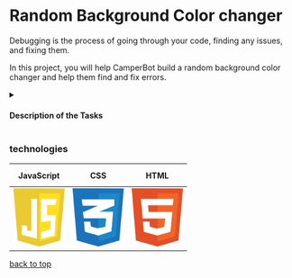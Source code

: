 <a id=top></a>

# Random Background Color changer

Debugging is the process of going through your code, finding any issues, and fixing them.

In this project, you will help CamperBot build a random background color changer and help them find and fix errors.

<details>
  <summary>
    <h4>Description of the Tasks</h4>
  </summary>
  <details>
      <summary>
        <h5>Step 1</h5>
      </summary>
      <p>
        CamperBot is trying to build out a random background color changer. But they keep running into issues and need your help to debug the code
      </p>
      <p>
        CamperBot has already added the HTML and CSS for the project. But they are confused as to why none of the styles and content is showing up on the page.
      </p>
      <p>
        When they open up the console they see this message:
      </p>
      <details>
        <summary>
          <h5>Example Code</h5>
        </summary>
        <code>SyntaxError: unknown: Unexpected token, expected "," (5:2)</code>
      </details>
      <p>
        Syntax errors are thrown when the JavaScript engine encounters something it can't interpret. In this case, it looks like CamperBot has syntax errors in the <code>darkColorsArr</code> array.
      </p>
      <p>
        Fix the syntax errors in the <code>darkColorsArr</code> array and you should see the content and styles show up on the page.
      </p>
  </details>
  <details>
    <summary>
      <h5>Step 2</h5>
    </summary>
    <p>
      Now, CamperBot is trying to create a function that will return a random index from the <code>darkColorsArr</code>. But they have run into the following error message:
    </p>
    <details>
      <summary>
        <h5>Example Code</h5>
      </summary>
      <code>Uncaught ReferenceError: math is not defined</code>
    </details>
    <p>
      A <code>ReferenceError</code> is thrown when a non-existent variable is referenced. In this case, it looks like CamperBot is trying to use <code>math</code> but JavaScript doesn't have a <code>math</code> object.
    </p>
    <p>
      Fix CamperBot's error in the <code>math.random()</code> line and open up the console again.
    </p>
  </details>
  <details>
  <summary>
    <h5>Step 3</h5>
  </summary>
        <p>
          Now that the <code>ReferenceError</code> is resolved, the console is displaying the correct results for a random number between <code>0</code> and <code>9</code>. But CamperBot was not expecting to see decimal numbers like these:
        </p>
            <details>
                <summary>
                    <h5>Example Code</h5>
                </summary>
                <code>0.015882899879771095</code><br>
                <code>2.114596286197641</code><br>
                <code>6.040964780197666</code><br>
            </details>
        <p>
            Update the <code>console</code> statement to print a whole number between <code>0</code> and <code>9</code>.
        </p>
        <p>
            Remember that you worked with a method in the Role Playing Game that rounds a number down to the nearest whole number.
        </p>
    </details>
    <details>
    <summary>
      <h5>Step 4</h5>
    </summary>
    <p>
        CamperBot is finished with building out the
        getRandomIndex function and it is working as expected. But now they are running into this issue
        when trying to create a reference to the <code>body</code> element in the DOM:
    </p>
    <p>
        <code>Uncaught TypeError: document.queryselector is not a function</code>
    </p>
    <p>
        A TypeError means that the code is trying to perform
        an operation on a value that is not of the expected type.
    </p>
    <p>
        Fix the TypeError by updating the document.queryselector
        method to the correct method name that selects an element from the DOM.
    </p>
  </details>
  <details>
    <summary>
      <h5>Step 5</h5>
    </summary>
      <p>
        CamperBot has created a new variable called <code>bgHexCodeSpanElement</code> to store the reference to the <code>span</code> element with the <code>id</code> of <code>bg-hex-code</code>. However, when they try to log that variable to the console, they get <code>null</code>.
      </p>
      <p>
        <code>null</code> is a special value in JavaScript that represents the absence of a value. This can happen when you try to access a property of an object that doesn't exist
        In this case, CamperBot is not passing in the correct selector to the <code>document.querySelector</code> method
      </p>
      <p>
        Fix the <code>document.querySelector("bg-hex-code")</code> line so that it correctly selects the element with the <code>id</code> of <code>bg-hex-code</code>.
      </p>
  </details>
  <details>
  <summary>
    <h5>Step 6</h5>
  </summary>
      <p>
        CamperBot has now created a function called <code>changeBackgroundColor</code> that changes the background color of the page to a random color from the <code>darkColorsArr</code> array. The function also displays the hex code for that new color.
      </p>
      <p>
        When they try to test out this function, they notice that the background color is not changing and the text shows the following:
      </p>
      <details>
        <summary>
          <h5>Example Code</h5>
        </summary>
        <code>Hex Code: undefined</code>
      </details>
      <p>
        <code>undefined</code> is showing up here because the <code>color</code> variable is not being set correctly.
      </p>
      <p>
        Fix the error in the <code>darkColorsArr[getRandomIndex]</code> line so that the color variable is set to a random color from the <code>darkColorsArr</code> array.
      </p>
    </details>
</details>


### technologies

<table>
  <thead>
    <tr>
      <th height=33 width=91>JavaScript</th>
      <th height=33 width=91>CSS</th>
      <th height=33 width=91>HTML</th>
    </tr>
  </thead>
  <tbody>
    <tr>
      <td height=33 width=91>
        <a href=https://ecma-international.org/publications-and-standards/standards/>
          <img src=https://github.com/AndriiKot/JS__Role_Playing_Game__FreeCodeCamp/blob/main/preview/icons/javascript-1.svg alt=JavaScript>
        </a>
      </td>
      <td height=33 width=91>
        <a href=https://www.w3.org/Style/CSS/>
          <img src=https://github.com/AndriiKot/JS__Role_Playing_Game__FreeCodeCamp/blob/main/preview/icons/css.svg alt=CSS>
        </a>
      </td>
      <td height=33 width=91>
        <a href=https://html.spec.whatwg.org/multipage/>
          <img src=https://github.com/AndriiKot/JS__Role_Playing_Game__FreeCodeCamp/blob/main/preview/icons/html.svg alt=HTML>
        </a>
      </td>
    </tr>
  </tbody>
</table>

[back to top](#top)

